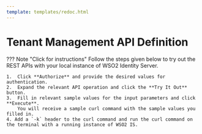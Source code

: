 ```yaml
---
template: templates/redoc.html
---
```

# Tenant Management API Definition

??? Note "Click for instructions"
    Follow the steps given below to try out the REST APIs with your local instance of WSO2 Identity Server. 
    
    1.  Click **Authorize** and provide the desired values for authentication. 
    2.  Expand the relevant API operation and click the **Try It Out** button.  
    3.  Fill in relevant sample values for the input parameters and click **Execute**. 
        You will receive a sample curl command with the sample values you filled in. 
    4. Add a `-k` header to the curl command and run the curl command on the terminal with a running instance of WSO2 IS. 

<redoc spec-url=../../apis/restapis/tenant-management.yaml></redoc>
<script src="https://cdn.jsdelivr.net/npm/redoc@next/bundles/redoc.standalone.js"> </script>